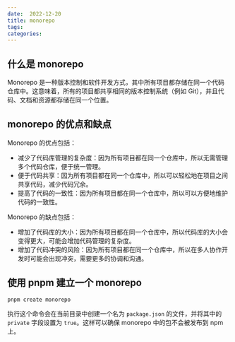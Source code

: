 ```yaml
---
date:  2022-12-20
title: monorepo
tags: 
categories:
---
```

## 什么是 monorepo
Monorepo 是一种版本控制和软件开发方式，其中所有项目都存储在同一个代码仓库中。这意味着，所有的项目都共享相同的版本控制系统（例如 Git），并且代码、文档和资源都存储在同一个位置。

## monorepo 的优点和缺点
Monorepo 的优点包括：

-   减少了代码库管理的复杂度：因为所有项目都在同一个仓库中，所以无需管理多个代码仓库，便于统一管理。
-   便于代码共享：因为所有项目都在同一个仓库中，所以可以轻松地在项目之间共享代码，减少代码冗余。
-   提高了代码的一致性：因为所有项目都在同一个仓库中，所以可以方便地维护代码的一致性。

Monorepo 的缺点包括：

-   增加了代码库的大小：因为所有项目都在同一个仓库中，所以代码库的大小会变得更大，可能会增加代码管理的复杂度。
-   增加了代码冲突的风险：因为所有项目都在同一个仓库中，所以在多人协作开发时可能会出现冲突，需要更多的协调和沟通。

## 使用 pnpm 建立一个 monorepo
```shell
pnpm create monorepo
```

执行这个命令会在当前目录中创建一个名为 `package.json` 的文件，并将其中的 `private` 字段设置为 `true`。这样可以确保 monorepo 中的包不会被发布到 npm 上。
